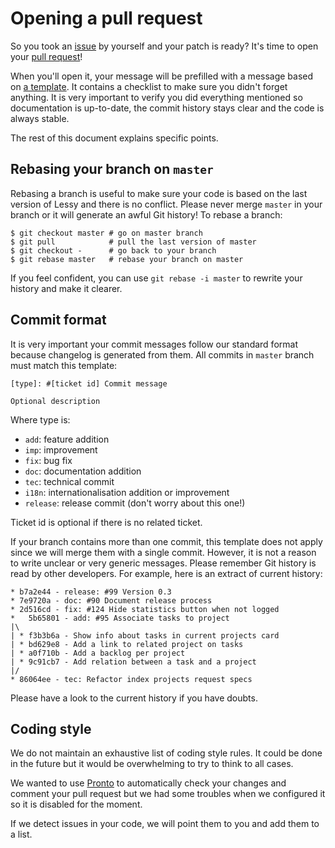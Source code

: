 # Opening a pull request

So you took an [issue](https://github.com/lessy-community/lessy/issues) by
yourself and your patch is ready? It's time to open your [pull request](https://github.com/lessy-community/lessy/pulls)!

When you'll open it, your message will be prefilled with a message based on [a
template](pull_request_template.md). It contains a checklist to make sure you
didn't forget anything. It is very important to verify you did everything
mentioned so documentation is up-to-date, the commit history stays clear and
the code is always stable.

The rest of this document explains specific points.

## Rebasing your branch on `master`

Rebasing a branch is useful to make sure your code is based on the last version
of Lessy and there is no conflict. Please never merge `master` in your branch
or it will generate an awful Git history! To rebase a branch:

```console
$ git checkout master # go on master branch
$ git pull            # pull the last version of master
$ git checkout -      # go back to your branch
$ git rebase master   # rebase your branch on master
```

If you feel confident, you can use `git rebase -i master` to rewrite your
history and make it clearer.

## Commit format

It is very important your commit messages follow our standard format because
changelog is generated from them. All commits in `master` branch must match
this template:

```raw
[type]: #[ticket id] Commit message

Optional description
```

Where type is:

- `add`: feature addition
- `imp`: improvement
- `fix`: bug fix
- `doc`: documentation addition
- `tec`: technical commit
- `i18n`: internationalisation addition or improvement
- `release`: release commit (don't worry about this one!)

Ticket id is optional if there is no related ticket.

If your branch contains more than one commit, this template does not apply
since we will merge them with a single commit. However, it is not a reason to
write unclear or very generic messages. Please remember Git history is read by
other developers. For example, here is an extract of current history:

```raw
* b7a2e44 - release: #99 Version 0.3
* 7e9720a - doc: #90 Document release process
* 2d516cd - fix: #124 Hide statistics button when not logged
*   5b65801 - add: #95 Associate tasks to project
|\
| * f3b3b6a - Show info about tasks in current projects card
| * bd629e8 - Add a link to related project on tasks
| * a0f710b - Add a backlog per project
| * 9c91cb7 - Add relation between a task and a project
|/
* 86064ee - tec: Refactor index projects request specs
```

Please have a look to the current history if you have doubts.

## Coding style

We do not maintain an exhaustive list of coding style rules. It could be done
in the future but it would be overwhelming to try to think to all cases.

We wanted to use [Pronto](https://github.com/prontolabs/pronto) to
automatically check your changes and comment your pull request but we had some
troubles when we configured it so it is disabled for the moment.

If we detect issues in your code, we will point them to you and add them to a
list.
